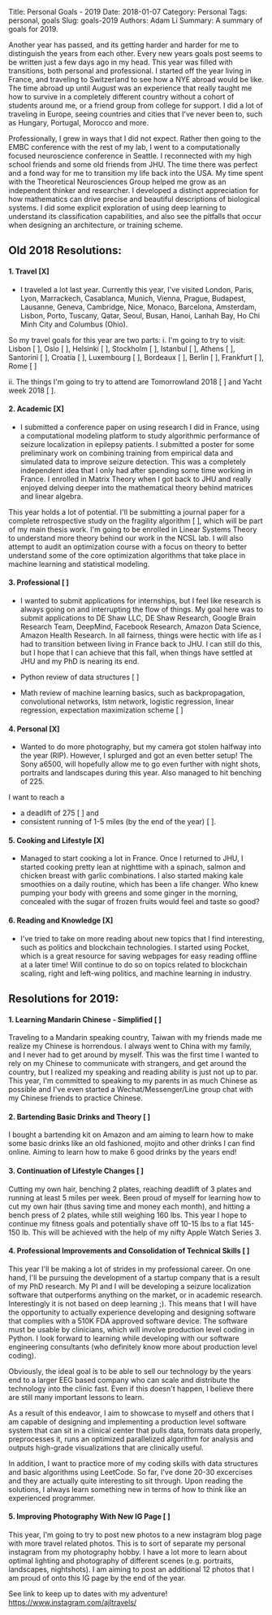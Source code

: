 Title: Personal Goals - 2019
Date: 2018-01-07
Category: Personal
Tags: personal, goals
Slug: goals-2019
Authors: Adam Li
Summary: A summary of goals for 2019.

Another year has passed, and its getting harder and harder for me to distinguish the years from each other. Every new years goals post seems to be written just a few days ago in my head. This year was filled with transitions, both personal and professional. I started off the year living in France, and traveling to Switzerland to see how a NYE abroad would be like. The time abroad up until August was an experience that really taught me how to survive in a completely different country without a cohort of students around me, or a friend group from college for support. I did a lot of traveling in Europe, seeing countries and cities that I've never been to, such as Hungary, Portugal, Morocco and more. 

Professionally, I grew in ways that I did not expect. Rather then going to the EMBC conference with the rest of my lab, I went to a computationally focused neuroscience conference in Seattle. I reconnected with my high school friends and some old friends from JHU. The time there was perfect and a fond way for me to transition my life back into the USA. My time spent with the Theoretical Neurosciences Group helped me grow as an independent thinker and researcher. I developed a distinct appreciation for how mathematics can drive precise and beautiful descriptions of biological systems. I did some explicit exploration of using deep learning to understand its classification capabilities, and also see the pitfalls that occur when designing an architecture, or training scheme.

## Old 2018 Resolutions:
#### 1. Travel [X]
- I traveled a lot last year. Currently this year, I've visited London, Paris, Lyon, Marrackech, Casablanca, Munich, Vienna, Prague, Budapest, Lausanne, Geneva, Cambridge, Nice, Monaco, Barcelona, Amsterdam, Lisbon, Porto, Tuscany, Qatar, Seoul, Busan, Hanoi, Lanhah Bay, Ho Chi Minh City and Columbus (Ohio). 

So my travel goals for this year are two parts:
i. I'm going to try to visit:
Lisbon [ ], 
Oslo [ ], 
Helsinki [ ], 
Stockholm [ ], 
Istanbul [ ], 
Athens [ ], 
Santorini [ ],
Croatia [ ], 
Luxembourg [ ], 
Bordeaux [ ], 
Berlin [ ], 
Frankfurt [ ], 
Rome [ ] 

ii. The things I'm going to try to attend are Tomorrowland 2018 [ ] and Yacht week 2018 [ ].

#### 2. Academic [X]
- I submitted a conference paper on using research I did in France, using a computational modeling platform to study algorithmic performance of seizure localization in epilepsy patients. I submitted a poster for some preliminary work on combining training from empirical data and simulated data to improve seizure detection. This was a completely independent idea that I only had after spending some time working in France. I enrolled in Matrix Theory when I got back to JHU and really enjoyed delving deeper into the mathematical theory behind matrices and linear algebra.

This year holds a lot of potential. I'll be submitting a journal paper for a complete retrospective study on the fragility algorithm [ ], which will be part of my main thesis work. I'm going to be enrolled in Linear Systems Theory to understand more theory behind our work in the NCSL lab. I will also attempt to audit an optimization course with a focus on theory to better understand some of the core optimization algorithms that take place in machine learning and statistical modeling.

#### 3. Professional [ ]
- I wanted to submit applications for internships, but I feel like research is always going on and interrupting the flow of things. My goal here was to submit applications to DE Shaw LLC, DE Shaw Research, Google Brain Research Team, DeepMind, Facebook Research, Amazon Data Science, Amazon Health Research. In all fairness, things were hectic with life as I had to transition between living in France back to JHU. I can still do this, but I hope that I can achieve that this fall, when things have settled at JHU and my PhD is nearing its end.

- Python review of data structures [ ]
- Math review of machine learning basics, such as backpropagation, convolutional networks, lstm network, logistic regression, linear regression, expectation maximization scheme [ ]

#### 4. Personal [X]
- Wanted to do more photography, but my camera got stolen halfway into the year (RIP). However, I splurged and got an even better setup! The Sony a6500, will hopefully allow me to go even further with night shots, portraits and landscapes during this year. Also managed to hit benching of 225.

I want to reach a 
- a deadlift of 275 [ ] and 
- consistent running of 1-5 miles (by the end of the year) [ ].

#### 5. Cooking and Lifestyle [X]
- Managed to start cooking a lot in France. Once I returned to JHU, I started cooking pretty lean at nighttime with a spinach, salmon and chicken breast with garlic combinations. I also started making kale smoothies on a daily routine, which has been a life changer. Who knew pumping your body with greens and some ginger in the morning, concealed with the sugar of frozen fruits would feel and taste so good?

#### 6. Reading and Knowledge [X]
- I've tried to take on more reading about new topics that I find interesting, such as politics and blockchain technologies. I started using Pocket, which is a great resource for saving webpages for easy reading offline at a later time! Will continue to do so on topics related to blockchain scaling, right and left-wing politics, and machine learning in industry.

## Resolutions for 2019:
#### 1. Learning Mandarin Chinese - Simplified [ ]
Traveling to a Mandarin speaking country, Taiwan with my friends made me realize my Chinese is horrendous. I always went to China with my family, and I never had to get around by myself. This was the first time I wanted to rely on my Chinese to communicate with strangers, and get around the country, but I realized my speaking and reading ability is just not up to par. This year, I'm committed to speaking to my parents in as much Chinese as possible and I've even started a Wechat/Messenger/Line group chat with my Chinese friends to practice Chinese.

#### 2. Bartending Basic Drinks and Theory [ ]
I bought a bartending kit on Amazon and am aiming to learn how to make some basic drinks like an old fashioned, mojito and other drinks I can find online. Aiming to learn how to make 6 good drinks by the years end!

#### 3. Continuation of Lifestyle Changes [ ]
Cutting my own hair, benching 2 plates, reaching deadlift of 3 plates and running at least 5 miles per week. Been proud of myself for learning how to cut my own hair (thus saving time and money each month), and hitting a bench press of 2 plates, while still weighing 160 lbs. This year I hope to continue my fitness goals and potentially shave off 10-15 lbs to a flat 145-150 lb. This will be achieved with the help of my nifty Apple Watch Series 3.

#### 4. Professional Improvements and Consolidation of Technical Skills [ ]
This year I'll be making a lot of strides in my professional career. On one hand, I'll be pursuing the development of a startup company that is a result of my PhD research. My PI and I will be developing a seizure localization software that outperforms anything on the market, or in academic research. Interestingly it is not based on deep learning ;). This means that I will have the opportunity to actually experience developing and designing software that complies with a 510K FDA approved software device. The software must be usable by clinicians, which will involve production level coding in Python. I look forward to learning while developing with our software engineering consultants (who definitely know more about production level coding). 

Obviously, the ideal goal is to be able to sell our technology by the years end to a larger EEG based company who can scale and distribute the technology into the clinic fast. Even if this doesn't happen, I believe there are still many important lessons to learn.

As a result of this endeavor, I aim to showcase to myself and others that I am capable of designing and implementing a production level software system that can sit in a clinical center that pulls data, formats data properly, preprocesses it, runs an optimized parallelized algorithm for analysis and outputs high-grade visualizations that are clinically useful. 

In addition, I want to practice more of my coding skills with data structures and basic algorithms using LeetCode. So far, I've done 20-30 excercises and they are actually quite interesting to sit through. Upon reading the solutions, I always learn something new in terms of how to think like an experienced programmer.

#### 5. Improving Photography With New IG Page [ ]
This year, I'm going to try to post new photos to a new instagram blog page with more travel related photos. This is to sort of separate my personal instagram from my photography hobby. I have a lot more to learn about optimal lighting and photography of different scenes (e.g. portraits, landscapes, nightshots). I am aiming to post an additional 12 photos that I am proud of onto this IG page by the end of the year.

See link to keep up to dates with my adventure!
https://www.instagram.com/ajltravels/


